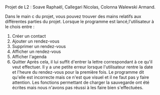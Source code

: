 Projet de L2 : Soave Raphaël, Callegari Nicolas, Colonna Walewski Armand.

Dans le main c du projet, vous pouvez trouver des mains relatifs aux différentes parties du projet. Lorsque le programme est lancé,l'utilisateur à le chois entre :
1. Créer un contact
2. Ajouter un rendez-vous
3. Supprimer un rendez-vous
4. Afficher un rendez-vous
5. Afficher l'agenda
6. Quitter
Après cela, il lui suffit d'entrer la lettre correspondant à ce qu'il veut effectuer.
Il y a une petite erreur lorsque l'utilisateur rentre la date et l'heure du rendez-vous pour la première fois. Le programme dit qu'elle est incorrecte mais ce n'est que visuel et il ne faut pas y faire attention.
Les fonctions permettant de charger la sauvegarde ont été écrites mais nous n'avons pas réussi à les faire bien s'effectuées.
